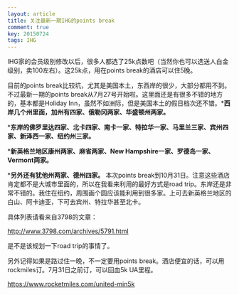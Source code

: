 ```yaml
---
layout: article
title: 关注最新一期IHG的points break
comment: true
key: 20150724
tags: IHG
---
```


IHG家的会员级别修改以后，很多人都选了25k点数吧（当然你也可以选送人白金级别，卖100左右）。这25k点，用在points break的酒店可以住5晚。

目前的points break比较坑，尤其是美国本土，东西岸的很少，大部分都用不到。不过最新一期的points break从7月27号开始啦。这里面还是有很多不错的地方的，基本都是Holiday Inn，虽然不如洲际，但是美国本土的假日档次还不错。***西岸几个州里面，加州有四家、俄勒冈两家、华盛顿州两家。**

	
***东岸的佛罗里达四家、北卡四家、南卡一家、特拉华一家、马里兰三家、宾州四家、新泽西一家、纽约州三家。**

	
***新英格兰地区康州两家、麻省两家、New Hampshire一家、罗德岛一家、Vermont两家。**

	
***另外还有犹他州两家、德州四家。**
本次points break到10月31日。注意这些酒店肯定都不是大城市里面的，所以在我看来利用的最好方式是road trip。东岸还是非常不错的。我住在纽约，周围画个圆应该能利用到很多家。上可去新英格兰地区的白山、阿卡迪亚，下可去宾州、特拉华甚至北卡。

具体列表请看来自3798的文章：

http://www.3798.com/archives/5791.html

是不是该规划一下road trip的事情了。

另外记得如果是路过住一晚，不一定要用points break。酒店便宜的话，可以用rockmiles订。7月31日之前订，可以回血5k UA里程。

https://www.rocketmiles.com/united-min5k
